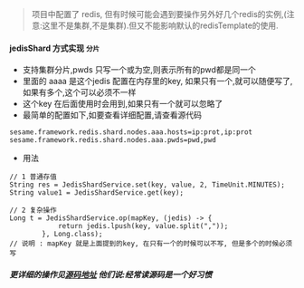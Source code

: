 > 项目中配置了 redis, 但有时候可能会遇到要操作另外好几个redis的实例,(注意:这里不是集群,不是集群).但又不能影响默认的redisTemplate的使用.

####  jedisShard 方式实现 `分片`
- 支持集群分片,pwds 只写一个或为空,则表示所有的pwd都是同一个
- 里面的 aaaa 是这个jedis 配置在内存里的key, 如果只有一个,就可以随便写了,如果有多个,这个可以必须不一样
- 这个key 在后面使用时会用到,如果只有一个就可以忽略了
- 最简单的配置如下,如要查看详细配置,请查看源代码
```
sesame.framework.redis.shard.nodes.aaa.hosts=ip:prot,ip:prot
sesame.framework.redis.shard.nodes.aaa.pwds=pwd,pwd
```
- 用法
```
// 1 普通存值
String res = JedisShardService.set(key, value, 2, TimeUnit.MINUTES);
String value1 = JedisShardService.get(key);

// 2 复杂操作
Long t = JedisShardService.op(mapKey, (jedis) -> {
            return jedis.lpush(key, value.split(","));
        }, Long.class);
// 说明 : mapKey 就是上面提到的key, 在只有一个的时候可以不写, 但是多个的时候必须写
```
##### 更详细的操作见[源码地址](../../framework-parent/framework-cache-redis/src/main/java/kim/sesame/framework/cache/redis/shard) 他们说:经常读源码是一个好习惯